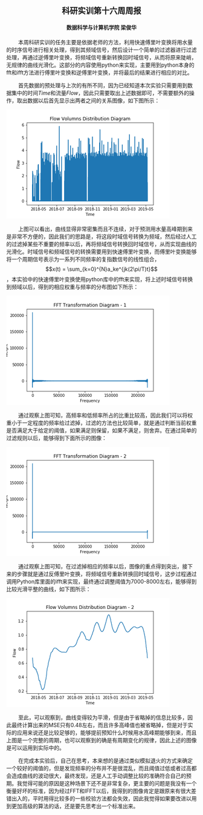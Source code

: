 <h2 align="center">科研实训第十六周周报</h2>

<h4 align="center">数据科学与计算机学院 梁俊华</h4>

&nbsp;&nbsp;&nbsp;&nbsp;&nbsp;&nbsp;&nbsp;&nbsp;本周科研实训的任务主要是依据老师的方法，利用快速傅里叶变换将用水量的时序信号进行相关处理，得到其频域信号，然后设计一个简单的过滤器进行过滤处理，再通过逆傅里叶变换，将频域信号重新转换回时域信号，从而将原来陡峭，无规律的曲线光滑化。这部分的内容使用python来实现，主要用到python本身的fft和ifft方法进行傅里叶变换和逆傅里叶变换，并将最后的结果进行相应的对比。

&nbsp;&nbsp;&nbsp;&nbsp;&nbsp;&nbsp;&nbsp;&nbsp;首先数据的预处理与上次的有所不同，因为已经知道本次实验只需要用到数据集中的时间$Time$和流量$Flow$，因此只需要取出上述数据即可，不需要额外的操作，取出数据以后首先显示出两者之间的关系图像，如下图所示：

![Flow1](./Flow1.png)

&nbsp;&nbsp;&nbsp;&nbsp;&nbsp;&nbsp;&nbsp;&nbsp;上图可以看出，曲线显得非常密集而且不连续，对于预测用水量高峰期到来是非常不方便的，因此我们的思路是，将这段时域信号转换为频域，然后经过人工的过滤掉某些不重要的频率以后，再将频域信号转换回时域信号，从而实现曲线的光滑化。时域信号和频域信号的转换需要用到快速傅里叶变换，而傅里叶变换能够将一个周期信号表示为一系列不同频率的复指数信号的线性组合，$$x(t) = \sum_{k=0}^{N}a_ke^{jk(2\pi/T)t}$$，本实验中的快速傅里叶变换使用python库中的fft来实现，将上述时域信号转换到频域以后，得到的相应权重与频率的分布图如下所示：

![Flow1](./FFT0.png)

&nbsp;&nbsp;&nbsp;&nbsp;&nbsp;&nbsp;&nbsp;&nbsp;通过观察上图可知，高频率和低频率所占的比重比较高，因此我们可以将权重小于一定程度的频率给过滤掉，过滤的方法也比较简单，就是通过判断当前权重是否满足大于给定的阈值，如果满足则保留，如果不满足，则舍弃。在通过简单的过滤规则以后，能够得到下面所示的图像：

![FFT](./FFT.png)

&nbsp;&nbsp;&nbsp;&nbsp;&nbsp;&nbsp;&nbsp;&nbsp;通过观察上图可知，在过滤掉相应的频率以后，图像的重点得到突出，接下来的步骤就是通过反傅里叶变换，将频域信号重新转换回时域信号，这步过程通过调用Python库里面的ifft来实现，最终通过调整阈值为7000-8000左右，能够得到比较光滑平整的曲线，如下图所示：

![Flow2](./Flow2.png)

&nbsp;&nbsp;&nbsp;&nbsp;&nbsp;&nbsp;&nbsp;&nbsp;至此，可以观察到，曲线变得较为平滑，但是由于省略掉的信息比较多，因此最终计算出来的MSE只有0.48左右，而且许多高峰值也被省略掉，但是对于实际的应用来说还是比较足够的，能够提前预知什么时候用水高峰期能够到来，而且上图是一个完整的周期，也可以观察到的确是有周期变化的规律，因此上述的图像是可以运用到实际中的。

&nbsp;&nbsp;&nbsp;&nbsp;&nbsp;&nbsp;&nbsp;&nbsp;在完成本实验后，自己在思考，本来想的是通过类似模拟退火的方式来确定一个较好的阈值的，但是发现频率的分布并不是很混乱，而且阈值过低或者过高都会造成曲线的波动很大，最终发现，还是人工手动调整比较的准确符合自己的预期。我觉得可能的原因是这种场景下还不是非常复杂，更主要的问题是我没有一个衡量好坏的标准，因为经过FFT和IFFT以后，我得到的图像肯定是跟原来有很大差错出入的，平时用得比较多的一些校验方法都会失效，因此我觉得如果要改进以用到更加高级的算法的话，还是要先思考出一个标准出来。